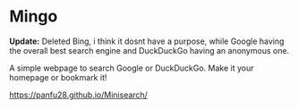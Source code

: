 # Mingo

**Update:**   Deleted Bing, i think it dosnt have a purpose, while Google having the overall best search engine and DuckDuckGo having an anonymous one.

A simple webpage to search Google or DuckDuckGo. Make it your homepage or bookmark it! 

https://panfu28.github.io/Minisearch/
